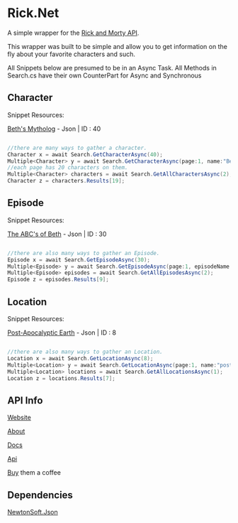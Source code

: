 # Rick.Net

A simple wrapper for the [Rick and Morty API](https://rickandmortyapi.com/). 

This wrapper was built to be simple and allow you to get information on the fly about your favorite characters and such. 

All Snippets below are presumed to be in an Async Task. All Methods in Search.cs have their own CounterPart for Async and Synchronous

## Character

Snippet Resources:

[Beth's Mytholog](https://rickandmortyapi.com/api/character/40) - Json | ID : 40

```csharp

//there are many ways to gather a character.
Character x = await Search.GetCharacterAsync(40);
Multiple<Character> y = await Search.GetCharacterAsync(page:1, name:"Beth", status: Status.dead, gender: Gender.female);
//each page has 20 characters on them. 
Multiple<Character> characters = await Search.GetAllCharactersAsync(2);
Character z = characters.Results[19];

```

## Episode 

Snippet Resources:

[The ABC's of Beth](https://rickandmortyapi.com/api/episode/30) - Json | ID : 30

```csharp

//there are also many ways to gather an Episode.
Episode x = await Search.GetEpisodeAsync(30);
Multiple<Episode> y = await Search.GetEpisodeAsync(page:1, episodeName: null, episodeCode:"S03E09");
Multiple<Episode> episodes = await Search.GetAllEpisodesAsync(2);
Episode z = episodes.Results[9];

```

## Location 

Snippet Resources:

[Post-Apocalyptic Earth](https://rickandmortyapi.com/api/location/8) - Json | ID : 8

```csharp

//there are also many ways to gather an Location.
Location x = await Search.GetLocationAsync(8);
Multiple<Location> y = await Search.GetLocationAsync(page:1, name:"post-apocalyptic", type:null, dimension:null);
Multiple<Location> locations = await Search.GetAllLocationsAsync(1);
Location z = locations.Results[7];

```

## API Info

[Website](https://rickandmortyapi.com/)

[About](https://rickandmortyapi.com/about)

[Docs](https://rickandmortyapi.com/documentation)

[Api](https://rickandmortyapi.com/api/)

[Buy](https://rickandmortyapi.com/help-us) them a coffee

## Dependencies 

[NewtonSoft.Json](https://www.nuget.org/packages/Newtonsoft.Json/)
